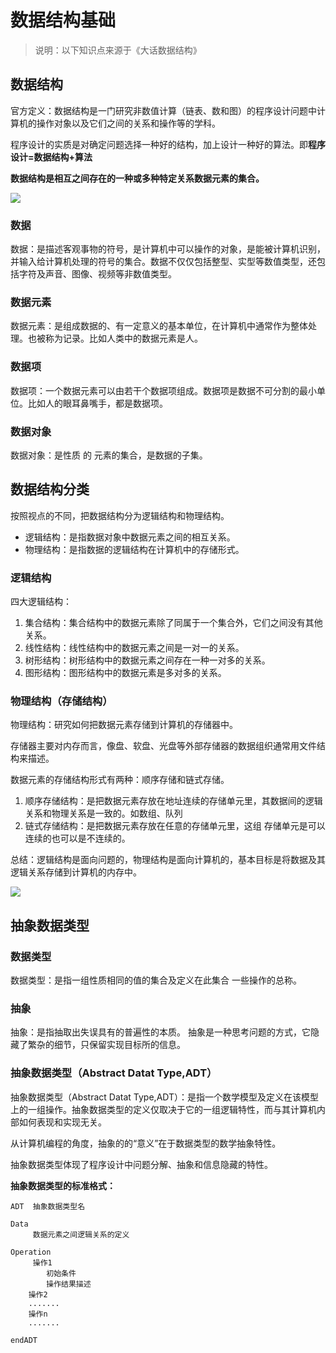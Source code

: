# 数据结构基础

>说明：以下知识点来源于《大话数据结构》

## 数据结构
官方定义：数据结构是一门研究非数值计算（链表、数和图）的程序设计问题中计算机的操作对象以及它们之间的关系和操作等的学科。

程序设计的实质是对确定问题选择一种好的结构，加上设计一种好的算法。即**程序设计=数据结构+算法**

**数据结构是相互之间存在的一种或多种特定关系数据元素的集合。**

![](../images/数据结构.png)

### 数据
数据：是描述客观事物的符号，是计算机中可以操作的对象，是能被计算机识别，并输入给计算机处理的符号的集合。数据不仅仅包括整型、实型等数值类型，还包括字符及声音、图像、视频等非数值类型。
### 数据元素
数据元素：是组成数据的、有一定意义的基本单位，在计算机中通常作为整体处理。也被称为记录。比如人类中的数据元素是人。
### 数据项
数据项：一个数据元素可以由若干个数据项组成。数据项是数据不可分割的最小单位。比如人的眼耳鼻嘴手，都是数据项。
### 数据对象
数据对象：是性质 的 元素的集合，是数据的子集。

## 数据结构分类
按照视点的不同，把数据结构分为逻辑结构和物理结构。
- 逻辑结构：是指数据对象中数据元素之间的相互关系。
- 物理结构：是指数据的逻辑结构在计算机中的存储形式。

### 逻辑结构
四大逻辑结构：
1. 集合结构：集合结构中的数据元素除了同属于一个集合外，它们之间没有其他关系。
2. 线性结构：线性结构中的数据元素之间是一对一的关系。
3. 树形结构：树形结构中的数据元素之间存在一种一对多的关系。
4. 图形结构：图形结构中的数据元素是多对多的关系。

### 物理结构（存储结构）
物理结构：研究如何把数据元素存储到计算机的存储器中。

存储器主要对内存而言，像盘、软盘、光盘等外部存储器的数据组织通常用文件结构来描述。

数据元素的存储结构形式有两种：顺序存储和链式存储。

1. 顺序存储结构：是把数据元素存放在地址连续的存储单元里，其数据间的逻辑关系和物理关系是一致的。如数组、队列
2. 链式存储结构：是把数据元素存放在任意的存储单元里，这组 存储单元是可以连续的也可以是不连续的。

总结：逻辑结构是面向问题的，物理结构是面向计算机的，基本目标是将数据及其逻辑关系存储到计算机的内存中。

![](../images/数据结构分类.png)

## 抽象数据类型
### 数据类型
数据类型：是指一组性质相同的值的集合及定义在此集合 一些操作的总称。
### 抽象
抽象：是指抽取出失误具有的普遍性的本质。
抽象是一种思考问题的方式，它隐藏了繁杂的细节，只保留实现目标所的信息。
### 抽象数据类型（Abstract Datat Type,ADT）
抽象数据类型（Abstract Datat Type,ADT）：是指一个数学模型及定义在该模型上的一组操作。抽象数据类型的定义仅取决于它的一组逻辑特性，而与其计算机内部如何表现和实现无关。

从计算机编程的角度，抽象的的“意义”在于数据类型的数学抽象特性。

抽象数据类型体现了程序设计中问题分解、抽象和信息隐藏的特性。



**抽象数据类型的标准格式：**

```
ADT  抽象数据类型名

Data
     数据元素之间逻辑关系的定义

Operation
     操作1
        初始条件
        操作结果描述
    操作2
    .......
    操作n
    .......

endADT

```

